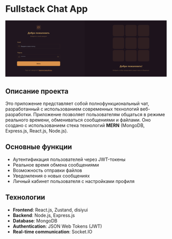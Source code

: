 # Fullstack Chat App

![App Screenshot](./frontend/public/screen-app.png)

## Описание проекта

Это приложение представляет собой полнофункциональный чат, разработанный с использованием современных технологий веб-разработки. Приложение позволяет пользователям общаться в режиме реального времени, обмениваться сообщениями и файлами. Оно создано с использованием стека технологий **MERN** (MongoDB, Express.js, React.js, Node.js).

## Основные функции

- Аутентификация пользователей через JWT-токены
- Реальное время обмена сообщениями
- Возможность отправки файлов
- Уведомления о новых сообщениях
- Личный кабинет пользователя с настройками профиля

## Технологии

- **Frontend**: React.js, Zustand, disiyui
- **Backend**: Node.js, Express.js
- **Database**: MongoDB
- **Authentication**: JSON Web Tokens (JWT)
- **Real-time communication**: Socket.IO
